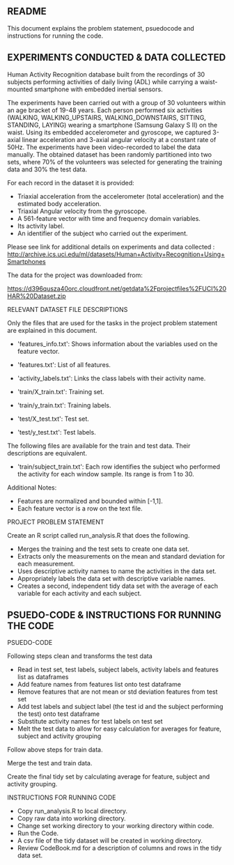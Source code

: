 README
------
This document explains the problem statement, psuedocode and instructions for running the code.

EXPERIMENTS CONDUCTED & DATA COLLECTED
--------------------------------------
Human Activity Recognition database built from the recordings of 30 subjects performing activities of daily living (ADL) while carrying a waist-mounted smartphone with embedded inertial sensors.

The experiments have been carried out with a group of 30 volunteers within an age bracket of 19-48 years. Each person performed six activities (WALKING, WALKING_UPSTAIRS, WALKING_DOWNSTAIRS, SITTING, STANDING, LAYING) wearing a smartphone (Samsung Galaxy S II) on the waist. Using its embedded accelerometer and gyroscope, we captured 3-axial linear acceleration and 3-axial angular velocity at a constant rate of 50Hz. The experiments have been video-recorded to label the data manually. The obtained dataset has been randomly partitioned into two sets, where 70% of the volunteers was selected for generating the training data and 30% the test data. 

For each record in the dataset it is provided:
- Triaxial acceleration from the accelerometer (total acceleration) and the estimated body acceleration.
- Triaxial Angular velocity from the gyroscope.
- A 561-feature vector with time and frequency domain variables.
- Its activity label.
- An identifier of the subject who carried out the experiment. 

Please see link for additional details on experiments and data collected :
http://archive.ics.uci.edu/ml/datasets/Human+Activity+Recognition+Using+Smartphones

The data for the project was downloaded from:

https://d396qusza40orc.cloudfront.net/getdata%2Fprojectfiles%2FUCI%20HAR%20Dataset.zip

RELEVANT DATASET FILE DESCRIPTIONS

Only the files that are used for the tasks in the project problem statement are explained in this document.

- 'features_info.txt': Shows information about the variables used on the feature vector.

- 'features.txt': List of all features.

- 'activity_labels.txt': Links the class labels with their activity name.

- 'train/X_train.txt': Training set.

- 'train/y_train.txt': Training labels.

- 'test/X_test.txt': Test set.

- 'test/y_test.txt': Test labels.

The following files are available for the train and test data. Their descriptions are equivalent. 

- 'train/subject_train.txt': Each row identifies the subject who performed the activity for each window sample. Its range is from 1 to 30. 

Additional Notes: 

- Features are normalized and bounded within [-1,1].
- Each feature vector is a row on the text file.

PROJECT PROBLEM STATEMENT

Create an R script called run_analysis.R that does the following.
   - Merges the training and the test sets to create one data set.
   - Extracts only the measurements on the mean and standard deviation for each measurement.
   - Uses descriptive activity names to name the activities in the data set.
   - Appropriately labels the data set with descriptive variable names.
   - Creates a second, independent tidy data set with the average of each variable for each activity and each subject. 

PSUEDO-CODE & INSTRUCTIONS FOR RUNNING THE CODE
-----------------------------------------------
PSUEDO-CODE

Following steps clean and transforms the test data
- Read in test set, test labels, subject labels, activity labels and features list as dataframes
- Add feature names from features list onto test dataframe
- Remove features that are not mean or std deviation features from test set
- Add test labels and subject label (the test id and the subject performing the test) onto test dataframe
- Substitute activity names for test labels on test set
- Melt the test data to allow for easy calculation for averages for feature, subject and activity grouping

Follow above steps for train data.

Merge the test and train data.

Create the final tidy set by calculating average for feature, subject and activity grouping.

INSTRUCTIONS FOR RUNNING CODE

  - Copy run_analysis.R to local directory.
  - Copy raw data into working directory.
  - Change set working directory to your working directory within code.
  - Run the Code.
  - A csv file of the tidy dataset will be created in working directory.
  - Review CodeBook.md for a description of columns and rows in the tidy data set.


